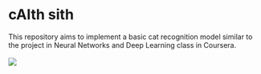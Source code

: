 # cAIth sith
This repository aims to implement a basic cat recognition model similar to the project in Neural Networks and Deep Learning class in Coursera.
<br><br>
<img src="https://github.com/scrappycoc0/pusAI/blob/master/images/caith_sith.png">
